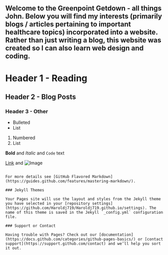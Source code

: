 ## Welcome to the Greenpoint Getdown - all things John. Below you will find my interests (primarily blogs / articles pertaining to important healthcare topics) incorporated into a website. Rather than just writing a blog, this website was created so I can also learn web design and coding. 

# Header 1 - Reading
## Header 2 - Blog Posts
### Header 3 - Other

- Bulleted
- List

1. Numbered
2. List

**Bold** and _Italic_ and `Code` text

[Link](url) and ![Image](src)
```

For more details see [GitHub Flavored Markdown](https://guides.github.com/features/mastering-markdown/).

### Jekyll Themes

Your Pages site will use the layout and styles from the Jekyll theme you have selected in your [repository settings](https://github.com/Haroldj719/Haroldj719.github.io/settings). The name of this theme is saved in the Jekyll `_config.yml` configuration file.

### Support or Contact

Having trouble with Pages? Check out our [documentation](https://docs.github.com/categories/github-pages-basics/) or [contact support](https://support.github.com/contact) and we’ll help you sort it out.
